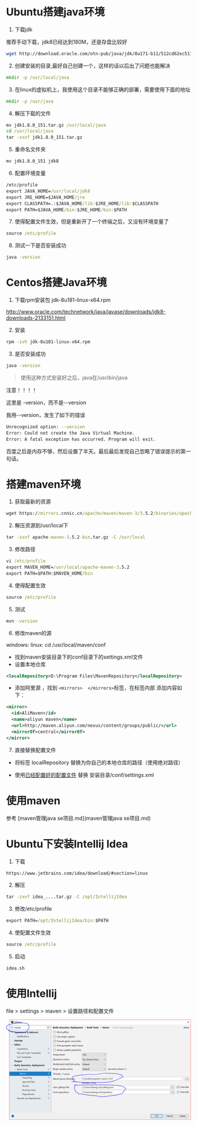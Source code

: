 
# Ubuntu搭建java环境

1. 下载jdk
  
推荐手动下载，jdk8已经达到180M，还是存盘比较好
```bash
wget http://download.oracle.com/otn-pub/java/jdk/8u171-b11/512cd62ec5174c3487ac17c61aaa89e8/jdk-8u171-linux-x64.tar.gz
```

2. 创建安装的目录,最好自己创建一个，这样的话以后出了问题也能解决

```cmd
mkdir -p /usr/local/java
```

3. 在linux的虚拟机上，我使用这个目录不能够正确的部署，需要使用下面的地址

```cmd
mkdir -p /usr/java
```

4. 解压下载的文件


```cmd
mv jdk1.8.0_151.tar.gz /usr/local/java
cd /usr/local/java
tar -zxvf jdk1.8.0_151.tar.gz
```

5. 重命名文件夹


```cmd
mv jdk1.8.0_151 jdk8
```

6. 配置环境变量


```cmd
/etc/profile
export JAVA_HOME=/usr/local/jdk8
export JRE_HOME=$JAVA_HOME/jre
export CLASSPATH=.:$JAVA_HOME/lib:$JRE_HOME/lib:$CLASSPATH
export PATH=$JAVA_HOME/bin:$JRE_HOME/bin:$PATH
```


7. 使得配置文件生效，但是重新开了一个终端之后，又没有环境变量了

```cmd
source /etc/profile
```

8. 测试一下是否安装成功

```cmd
java -version
```

# Centos搭建Java环境

1. 下载rpm安装包 jdk-8u181-linux-x64.rpm

http://www.oracle.com/technetwork/java/javase/downloads/jdk8-downloads-2133151.html

2. 安装

```bash
rpm -ivh jdk-8u181-linux-x64.rpm
```

3. 是否安装成功

```bash
java -version
```

> 使用这种方式安装好之后，java在/usr/bin/java

注意！！！！

这里是 -version，而不是--version

我用--version，发生了如下的错误

```bash
Unrecognized option: --version
Error: Could not create the Java Virtual Machine.
Error: A fatal exception has occurred. Program will exit.
```

百度之后是内存不够，然后设置了半天。最后最后发现自己忽略了错误提示的第一句话。


# 搭建maven环境

1. 获取最新的资源

```cmd
wget https://mirrors.cnnic.cn/apache/maven/maven-3/3.5.2/binaries/apache-maven-3.5.2-bin.tar.gz
```

2. 解压资源到/usr/local下

```cmd
tar -zxvf apache-maven-3.5.2-bin.tar.gz -C /usr/local
```

3. 修改路径

```cmd
vi /etc/profile
export MAVEN_HOME=/usr/local/apache-maven-3.5.2
export PATH=$PATH:$MAVEN_HOME/bin
```

4. 使得配置生效

```cmd
source /etc/profile
```

5. 测试


```cmd
mvn -version
```

6. 修改maven的源


  windows: 
  linux: cd /usr/local/maven/conf

* 找到maven安装目录下的conf目录下的settings.xml文件
* 设置本地仓库
```xml
<localRepository>D:\Program Files\MavenRepository</localRepository>
```
* 添加阿里源 ，找到  `<mirrors>  </mirrors>`标签，在标签内部 添加内容如下：
```xml
<mirror>
  <id>AliMaven</id>
  <name>aliyun maven</name>
  <url>http://maven.aliyun.com/nexus/content/groups/public/</url>
  <mirrorOf>central</mirrorOf>        
</mirror>
```

7. 直接替换配置文件

* 将标签 localRepository 替换为你自己的本地仓库的路径（使用绝对路径）


* 使用[已经配置好的配置文件](imgs-java环境搭建/settings.xml)  替换 安装目录/conf/settings.xml

# 使用maven

参考 [maven管理java se项目.md](maven管理java se项目.md)



# Ubuntu下安装Intellij Idea

1. 下载

```cmd
https://www.jetbrains.com/idea/download/#section=linux
```

2. 解压

```cmd
tar -zxvf idea_....tar.gz -C /opt/IntellijIdea
```

3. 修改/etc/profile 

```cmd
export PATH=/opt/IntellijIdea/bin:$PATH
```

4. 使配置文件生效


```cmd
source /etc/profile
```

5. 启动


```cmd
idea.sh
```


# 使用Intellij

file > settings > maven > 设置路径和配置文件

![1](imgs-java环境搭建/1.PNG)
